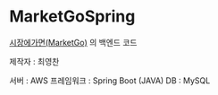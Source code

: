 # MarketGoSpring

[시장에가면(MarketGo)](https://github.com/ChoiYeongChan/MarketGo) 의 백엔드 코드

제작자 : 최영찬

서버 : AWS
프레임워크 : Spring Boot (JAVA)
DB : MySQL
